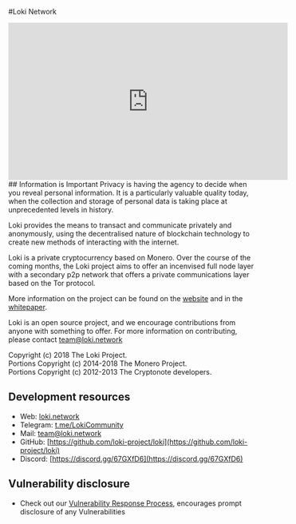 #Loki Network

<center><iframe width="560" height="315" src="https://www.youtube.com/embed/Lykh-NqkKys" frameborder="0" allow="autoplay; encrypted-media" allowfullscreen></iframe></center>
## Information is Important
Privacy is having the agency to decide when you reveal personal information. It is a particularly valuable quality today, when the collection and storage of personal data is taking place at unprecedented levels in history.

Loki provides the means to transact and communicate privately and anonymously, using the decentralised nature of blockchain technology to create new methods of interacting with the internet.

Loki is a private cryptocurrency based on Monero. Over the course of the coming months, the Loki project aims to offer an incenvised full node layer with a secondary p2p network that offers a private communications layer based on the Tor protocol.

More information on the project can be found on the [website](https://www.loki.network) and in the [whitepaper](https://loki.network/wp-content/uploads/2018/10/EnglishV3Whitepaper.pdf).

Loki is an open source project, and we encourage contributions from anyone with something to offer. For more information on contributing, please contact team@loki.network

Copyright (c) 2018 The Loki Project.   
Portions Copyright (c) 2014-2018 The Monero Project.   
Portions Copyright (c) 2012-2013 The Cryptonote developers.

## Development resources

- Web: [loki.network](https://loki.network)
- Telegram: [t.me/LokiCommunity](https://t.me/LokiCommunity)
- Mail: [team@loki.network](mailto:team@loki.network)
- GitHub: [https://github.com/loki-project/loki](https://github.com/loki-project/loki)
- Discord: [https://discord.gg/67GXfD6](https://discord.gg/67GXfD6)

## Vulnerability disclosure

- Check out our [Vulnerability Response Process](./Contributing/VULNERABILITY_RESPONSE_LOKI.md), encourages prompt disclosure of any Vulnerabilities

